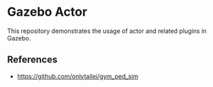 # Gazebo Actor

This repository demonstrates the usage of actor and related plugins in Gazebo.

## References
- https://github.com/onlytailei/gym_ped_sim
